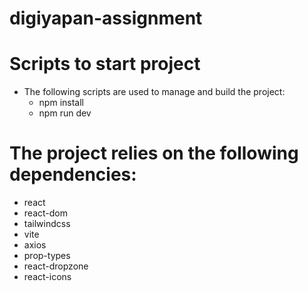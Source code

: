 # digiyapan-assignment

# Scripts to start project

- The following scripts are used to manage and build the project:
  - npm install
  - npm run dev

# The project relies on the following dependencies:

- react
- react-dom
- tailwindcss
- vite
- axios
- prop-types
- react-dropzone
- react-icons
